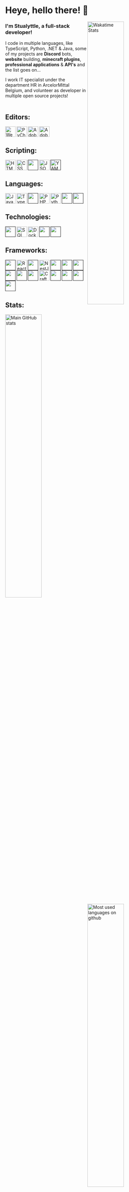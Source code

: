 # Heye, hello there! 👋

<a target="_blank" href="https://wakatime.com/Stualyttle"><img align="right" width="48%" src="https://github-readme-stats-git-masterrstaa-rickstaa.vercel.app/api/wakatime?username=Stualyttle&layout=compact&bg_color=1d1f21&text_color=c9cacc" alt="Wakatime Stats"></a>
### I'm Stualyttle, a full-stack developer!
I code in multiple languages, like TypeScript, Python, .NET & Java, some of my projects are **Discord** bots, **website** building, **minecraft plugins**, **professional applications** & **API's** and the list goes on...

I work IT specialist under the department HR in ArcelorMittal Belgium, and volunteer as developer in multiple open source projects!
<br> 
<br>

## Editors:
<a target="_blank" href="https://www.jetbrains.com/webstorm/"><img align="left" alt="Webstorm" height="33px" src="https://mirror.lyttle.it/icons/webstorm.svg"></a>
<a target="_blank" href="https://www.jetbrains.com/pycharm/"><img align="left" alt="PyCharm" height="33px" src="https://mirror.lyttle.it/icons/pycharm.svg"></a>
<a target="_blank" href="https://www.adobe.com/products/xd.html"><img align="left" alt="Adobe XD" height="33px" src="https://mirror.lyttle.it/icons/adobe-xd.svg"></a>
<a target="_blank" href="https://www.adobe.com/products/photoshop.html"><img align="left" alt="Adobe Photoshop" height="33px" src="https://mirror.lyttle.it/icons/photoshop.svg"></a> 

<br> 
<br> 

## Scripting:
<a target="_blank" href="https://html.spec.whatwg.org/"><img align="left" alt="HTML" height="33px" src="https://mirror.lyttle.it/icons/html-5.svg"></a>
<a target="_blank" href="https://www.w3.org/TR/CSS/#css"><img align="left" alt="CSS" height="33px" src="https://mirror.lyttle.it/icons/css.svg"></a>
<a target="_blank" href=""><img align="left" alt="" height="33px" src="https://mirror.lyttle.it/icons/sass.svg"></a>
<a target="_blank" href="https://www.json.org/json-en.html"><img align="left" alt="JSON" height="33px" src="https://mirror.lyttle.it/icons/json.svg"></a>
<a target="_blank" href=""><img align="left" alt="YAML" height="33px" src="https://mirror.lyttle.it/icons/yaml.svg"></a>

<br> 
<br> 

## Languages:
<a target="_blank" href="https://www.ecma-international.org/publications-and-standards/standards/"><img align="left" alt="JavaScript" height="33px" src="https://mirror.lyttle.it/icons/javascript.svg"></a>
<a target="_blank" href="https://www.typescriptlang.org/"><img align="left" alt="TypeScript" height="33px" src="https://mirror.lyttle.it/icons/typescript.svg"></a>
<a target="_blank" href=""><img align="left" alt="" height="33px" src="https://mirror.lyttle.it/icons/nodejs.svg"></a>
<a target="_blank" href="https://www.php.net/"><img align="left" alt="PHP" height="33px" src="https://mirror.lyttle.it/icons/php.svg"></a>
<a target="_blank" href="https://www.python.org/"><img align="left" alt="Python" height="33px" src="https://mirror.lyttle.it/icons/python.svg"></a>
<a target="_blank" href=""><img align="left" alt="" height="33px" src="https://mirror.lyttle.it/icons/csharp.svg"></a>
<a target="_blank" href=""><img align="left" alt="" height="33px" src="https://mirror.lyttle.it/icons/java.svg"></a>

[//]: # (<a target="_blank" href=""><img align="left" alt="" height="33px" src="https://mirror.lyttle.it/icons/c.svg"></a>)

[//]: # (<a target="_blank" href=""><img align="left" alt="" height="33px" src="https://mirror.lyttle.it/icons/c-plusplus.svg"></a>)


<br>
<br> 

## Technologies:
<a target="_blank" href=""><img align="left" alt="" height="33px" src="https://mirror.lyttle.it/icons/git.svg"></a>
<a target="_blank" href="https://www.iso.org/standard/63555.html"><img align="left" alt="SQL" height="33px" src="https://mirror.lyttle.it/icons/sql.svg"></a>
<a target="_blank" href="https://www.docker.com/"><img align="left" alt="Docker" height="33px" src="https://mirror.lyttle.it/icons/docker.svg"></a>
<a target="_blank" href=""><img align="left" alt="" height="33px" src="https://mirror.lyttle.it/icons/postman.svg"></a>
<a target="_blank" href=""><img align="left" alt="" height="33px" src="https://mirror.lyttle.it/icons/mysql.svg"></a>

<br> 
<br> 

## Frameworks:
<a target="_blank" href=""><img align="left" alt="" height="33px" src="https://mirror.lyttle.it/icons/jest.svg"></a>
<a target="_blank" href="https://reactjs.org/"><img align="left" alt="React" height="33px" src="https://mirror.lyttle.it/icons/react.svg"></a>
<a target="_blank" href=""><img align="left" alt="" height="33px" src="https://mirror.lyttle.it/icons/react-router.svg"></a>
<a target="_blank" href="https://reactjs.org/"><img align="left" alt="NestJS" height="33px" src="https://mirror.lyttle.it/icons/nestjs.svg"></a>
<a target="_blank" href=""><img align="left" alt="" height="33px" src="https://mirror.lyttle.it/icons/svelte.svg"></a>
<a target="_blank" href=""><img align="left" alt="" height="33px" src="https://mirror.lyttle.it/icons/express.svg"></a>
<a target="_blank" href=""><img align="left" alt="" height="33px" src="https://mirror.lyttle.it/icons/next-js.svg"></a>
<a target="_blank" href=""><img align="left" alt="" height="33px" src="https://mirror.lyttle.it/icons/vitejs.svg"></a>
<a target="_blank" href=""><img align="left" alt="" height="33px" src="https://mirror.lyttle.it/icons/formik.svg"></a>
<a target="_blank" href=""><img align="left" alt="" height="33px" src="https://mirror.lyttle.it/icons/typeorm.svg"></a>
<a target="_blank" href="https://reactjs.org/"><img align="left" alt="CraftCms" height="33px" src="https://mirror.lyttle.it/icons/craftcms.svg"></a>
<a target="_blank" href=""><img align="left" alt="" height="33px" src="https://mirror.lyttle.it/icons/handlebars.svg"></a>
<a target="_blank" href=""><img align="left" alt="" height="33px" src="https://mirror.lyttle.it/icons/discord.svg"></a>
<a target="_blank" href=""><img align="left" alt="" height="33px" src="https://mirror.lyttle.it/icons/dotnet.svg"></a>
<a target="_blank" href=""><img align="left" alt="" height="33px" src="https://mirror.lyttle.it/icons/angular.svg"></a>

<br>
<br>
<br>
<br>
<br>
<br>



## Stats:
<a target="_blank" href="https://www.stualyttle.com">
  <img width="48%" src="https://github-readme-stats-git-masterrstaa-rickstaa.vercel.app/api?username=stualyttle&bg_color=1d1f21&text_color=c9cacc&show_icons=true" alt="Main GitHub stats">
  <img align="right" width="48%" src="https://github-readme-stats-git-masterrstaa-rickstaa.vercel.app/api/top-langs/?username=stualyttle&layout=compact&bg_color=1d1f21&text_color=c9cacc" alt="Most used languages on github">
</a>
